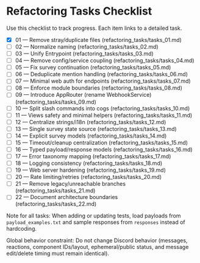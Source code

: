 # Refactoring Tasks Checklist

Use this checklist to track progress. Each item links to a detailed task.

- [x] 01 — Remove stray/duplicate files (refactoring_tasks/tasks_01.md)
- [ ] 02 — Normalize naming (refactoring_tasks/tasks_02.md)
- [ ] 03 — Unify Entrypoint (refactoring_tasks/tasks_03.md)
- [ ] 04 — Remove config/service coupling (refactoring_tasks/tasks_04.md)
- [ ] 05 — Fix survey continuation (refactoring_tasks/tasks_05.md)
- [ ] 06 — Deduplicate mention handling (refactoring_tasks/tasks_06.md)
- [ ] 07 — Minimal web auth for endpoints (refactoring_tasks/tasks_07.md)
- [ ] 08 — Enforce module boundaries (refactoring_tasks/tasks_08.md)
- [ ] 09 — Introduce AppRouter (rename WebhookService) (refactoring_tasks/tasks_09.md)
- [ ] 10 — Split slash commands into cogs (refactoring_tasks/tasks_10.md)
- [ ] 11 — Views safety and minimal helpers (refactoring_tasks/tasks_11.md)
- [ ] 12 — Centralize strings/i18n (refactoring_tasks/tasks_12.md)
- [ ] 13 — Single survey state source (refactoring_tasks/tasks_13.md)
- [ ] 14 — Explicit survey models (refactoring_tasks/tasks_14.md)
- [ ] 15 — Timeout/cleanup centralization (refactoring_tasks/tasks_15.md)
- [ ] 16 — Typed payload/response models (refactoring_tasks/tasks_16.md)
- [ ] 17 — Error taxonomy mapping (refactoring_tasks/tasks_17.md)
- [ ] 18 — Logging consistency (refactoring_tasks/tasks_18.md)
- [ ] 19 — Web server hardening (refactoring_tasks/tasks_19.md)
- [ ] 20 — Rate limiting/retries (refactoring_tasks/tasks_20.md)
- [ ] 21 — Remove legacy/unreachable branches (refactoring_tasks/tasks_21.md)
- [ ] 22 — Document architecture boundaries (refactoring_tasks/tasks_22.md)

Note for all tasks: When adding or updating tests, load payloads from `payload_examples.txt` and sample responses from `responses` instead of hardcoding.

Global behavior constraint: Do not change Discord behavior (messages, reactions, component IDs/layout, ephemeral/public status, and message edit/delete timing must remain identical).
